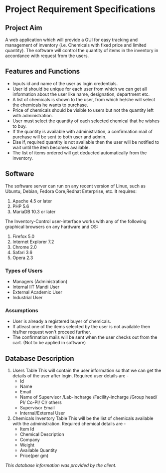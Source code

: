# Project Requirement Specifications

## Project Aim

A web application which will provide a GUI for easy tracking and management of inventory (i.e. Chemicals with fixed price and limited quantity). The software will control the quantity of items in the inventory in accordance with request from the users.


## Features and Functions

- Inputs id and name of the user as login credentials.
- User id should be unique for each user from which we can get all information about the user like name, designation, department etc.
- A list of chemicals is shown to the user, from which he/she will select the chemicals he wants to purchase.
- Price of chemicals should be visible to users but not the quantity left with administration.
- User must select the quantity of each selected chemical that he wishes to buy.
- If the quantity is available with administration, a confirmation mail of purchase will be sent to both user and admin.
- Else if, required quantity is not available then the user will be notified to wait until the item becomes available.
- The list of items ordered will get deducted automatically from the inventory.

## Software

The software server can run on any recent version of Linux, such as Ubuntu, Debian, Fedora Core,Redhat Enterprise, etc. It requires:
1. Apache 4.5 or later
2. PHP 5.6
3. MariaDB 10.3 or later

The Inventory-Control user-interface works with any of the following graphical browsers on any hardware and OS:
1. Firefox 5.0
2. Internet Explorer 7.2
3. Chrome 2.0
4. Safari 3.6
5. Opera 2.3

### Types of Users

- Managers (Administration)
- Internal IIT Mandi User
- External Academic User
- Industrial User

### Assumptions

- User is already a registered buyer of chemicals.
- If atleast one of the items selected by the user is not available then his/her request won't proceed further.
- The confirmation mails will be sent when the user checks out from the cart. (Not to be applied in software)

## Database Description

1. Users Table
This will contain the user information so that we can get the details of the user after login. Required user details are -
	- Id
	- Name
	- Email
	- Name of Supervisor /Lab-incharge /Facility-incharge /Group head/ PI/ Co-PI/ CI/ others
	- Supervisor Email
	- Internal/External User
2. Chemicals Inventory Table
This will be the list of chemicals available with the administration. Required chemical details are -
	- Item Id
	- Chemical Description
	- Company
	- Weight
	- Available Quantity
	- Price(per gm)

<i>This database information was provided by the client.<i>
